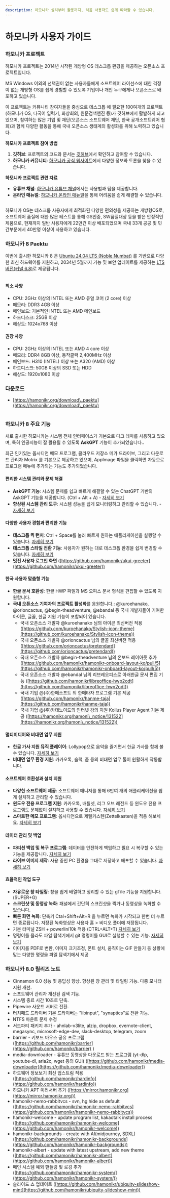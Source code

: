 ```yaml
---
description: 하모니카 설치부터 활용까지, 처음 사용자도 쉽게 따라할 수 있습니다.
---
```


# 하모니카 사용자 가이드

### **하모니카 프로젝트** <a href="#hamonikr-project" id="hamonikr-project"></a>

하모니카 프로젝트는 2014년 시작된 개방형 OS 데스크톱 환경을 제공하는 오픈소스 프로젝트입니다.&#x20;

MS Windows 이외의 선택권이 없는 사용자들에게 소프트웨어 라이선스에 대한 걱정이 없는 개방형 OS를 쉽게 경험할 수 있도록 기업이나 개인 누구에게나 오픈소스로 배포하고 있습니다. &#x20;

이 프로젝트는 커뮤니티 참여자들을 중심으로 데스크톱 에 필요한 100여개의 프로젝트(하모니카 OS, 다국어 입력기, 화상회의, 원문검색엔진 등)가 깃허브에서 활발하게 되고 있으며, 참여하는 많은 기업 및 재단(오픈소스 소프트웨어 재단, 한국 공개소프트웨어 협회)과 함께 다양한 활동을 통해 국내 오픈소스 생태계의 활성화를 위해 노력하고 있습니다.



**하모니카 프로젝트 참여 방법**

1. **깃허브**: 프로젝트의 코드와 문서는 [깃허브](https://github.com/hamonikr)에서 확인하고 참여할 수 있습니다.
2. **하모니카 커뮤니티**: [하모니카 공식 웹사이트](https://hamonikr.org/)에서 다양한 정보와 토론을 찾을 수 있습니다.

**하모니카 프로젝트 관련 자료**

* **유튜브 채널**: [하모니카 유튜브 채널](https://www.youtube.com/hamonikros)에서는 사용법과 팁을 제공합니다.
* **온라인 매뉴얼**: [하모니카 온라인 매뉴얼](https://docs.hamonikr.org/hamonikr-6.0)을 통해 어려움을 쉽게 해결할 수 있습니다.

<figure><img src=".gitbook/assets/top_banner.png" alt=""><figcaption></figcaption></figure>

하모니카 OS는 데스크톱 사용자에게 최적화된 다양한 편의성을 제공하는 개방형OS로, 소프트웨어 품질에 대한 많은 테스트를 통해 GS인증, SW품질대상 등을 받은 안정적인 제품으로, 현재까지 일반 사용자에게 22만건 이상 배포되었으며 국내 33개 공공 및 민간부문에서 40만명 이상이 사용하고 있습니다.

### 하모니카 8 Paektu

이번에 출시한 하모니카 8 은 [Ubuntu 24.04 LTS (Noble Numbat)](https://releases.ubuntu.com/noble/) 를 기반으로 다양한 최신 하드웨어를 지원하고, 2034년 5월까지 기능 및 보안 업데이트를 제공하는 [LTS 버전(커널 6.8)](https://ubuntu.com/about/release-cycle#ubuntu-kernel-release-cycle)로 제공됩니다.

<figure><img src=".gitbook/assets/pi5-desktop2.png" alt=""><figcaption></figcaption></figure>

#### **최소 사양** <a href="#hamonikr-taebaek-6.0-intro" id="hamonikr-taebaek-6.0-intro"></a>

* CPU: 2GHz 이상의 INTEL 또는 AMD 듀얼 코어  (2 core) 이상
* 메모리: DDR3 4GB 이상
* 메인보드: 기본적인 INTEL 또는 AMD 메인보드
* 하드디스크: 25GB 이상
* 해상도: 1024x768 이상

#### **권장 사양** <a href="#hamonikr-taebaek-6.0-intro" id="hamonikr-taebaek-6.0-intro"></a>

* CPU: 2GHz 이상의 INTEL 또는 AMD 4 core 이상
* 메모리: DDR4 8GB 이상, 동작클럭 2,400MHz 이상
* 메인보드: H310 (INTEL) 이상 또는 A320 (AMD) 이상
* 하드디스크: 50GB 이상의 SSD 또는 HDD
* 해상도: 1920x1080 이상

### 다운로드

* [https://hamonikr.org/download\_paektu](https://hamonikr.org/download\_paektu)

<figure><img src=".gitbook/assets/hamonikr-8-features.png" alt=""><figcaption></figcaption></figure>

### 하모니카 8 주요 기능 <a href="#new_feature" id="new_feature"></a>

새로 출시한 하모니카는 시스템 전체 인터페이스가 기본으로 다크 테마를 사용하고 있으며, 특히 인공지능이 잘 활용될 수 있도록 **AskGPT** 기능이 추가되었습니다..

최근 인기있는 옵시디언 메모 프로그램, 클라우드 저장소 메가 드라이브, 그리고 다운로드 관리자 Motrix 를 기본으로 제공하고 있으며, AppImage 파일을 클릭하면 자동으로 프로그램 메뉴에 추가되는 기능도 추가되었습니다.&#x20;

#### 편리한 시스템 관리와 문제 해결

* **AskGPT 기능**: 시스템 문제를 쉽고 빠르게 해결할 수 있는 ChatGPT 기반의 AskGPT 기능을 제공합니다. (Ctrl + Alt + A)  - [자세히 보기](undefined-1/askgpt.md)
* **향상된 시스템 관리 도구**: 시스템 성능을 쉽게 모니터링하고 관리할 수 있습니다. - [자세히 보기](undefined-1/stacer.md)

#### 다양한 사용자 경험과 편리한 기능

* **데스크톱 퀵 런처**: Ctrl + Space를 눌러 빠르게 원하는 애플리케이션을 실행할 수 있습니다. [자세히 보기](undefined-1/albert.md)&#x20;
* **데스크톱 스타일 전환 기능**: 사용자가 원하는 대로 데스크톱 환경을 쉽게 변경할 수 있습니다. [자세히 보기](key-features/hamonikr-welcome/)
* **멋진 사용자 로그인 화면** ([https://github.com/hamonikr/ukui-greeter](https://github.com/hamonikr/ukui-greeter))

#### 한국 사용자 맞춤형 기능

* **한글 문서 호환성**: 한글 HWP 파일과 MS 오피스 문서 형식을 편집할 수 있도록 지원합니다.&#x20;
* **국내 오픈소스 기여자의 프로젝트 활성화**를 응원합니다.: @kuroehanako, @orioncactus, @begin-theadventure, @ebandal 등 국내 개발자들이 기여한 아이콘, 글꼴, 한글 지원 기능이 포함되어 있습니다.
  * 국내 오픈소스 개발자 @kuroehanako 님의 아이콘 최신버전 적용 ([https://github.com/kuroehanako/Stylish-icon-theme](https://github.com/kuroehanako/Stylish-icon-theme))
  * 국내 오픈소스 개발자 @orioncactus 님의 글꼴 최신버전 적용 ([https://github.com/orioncactus/pretendard](https://github.com/orioncactus/pretendard))
  * 국내 오픈소스 개발자 @begin-theadventure 님의 온보드 레이아웃 추가 ([https://github.com/hamonikr/hamonikr-onboard-layout-ko/pull/5](https://github.com/hamonikr/hamonikr-onboard-layout-ko/pull/5))
  * 국내 오픈소스 개발자 @ebandal 님의 리브레오피스로 아래한글 문서 편집 기능 ([https://github.com/hamonikr/libreoffice-hwp2odt](https://github.com/hamonikr/libreoffice-hwp2odt))
  * 국내 기업 @(주)한메소프트 의 한메타자 프로그램 기본 제공 ([https://github.com/hamonikr/hanme-taja](https://github.com/hamonikr/hanme-taja))
  * 국내 기업 @(주)카테노이드의 인터넷 강의 지원 Kollus Player Agent 기본 제공 ([https://hamonikr.org/hamoni\_notice/131522](https://hamonikr.org/hamoni\_notice/131522))

#### 멀티미디어와 비대면 업무 지원

* **한글 가사 지원 뮤직 플레이어**: Lollypop으로 음악을 즐기면서 한글 가사를 함께 볼 수 있습니다. [자세히 보기 ](tips/lollypop-1.md)
* **비대면 업무 환경 지원**: 카카오톡, 슬랙, 줌 등의 비대면 업무 툴이 원활하게 작동합니다.

#### 소프트웨어 호환성과 설치 지원

* **다양한 소프트웨어 제공**: 소프트웨어 매니저를 통해 6만여 개의 애플리케이션을 쉽게 설치하고 관리할 수 있습니다.&#x20;
* **윈도우 전용 프로그램 지원**: 카카오톡, 배틀넷, 리그 오브 레전드 등 윈도우 전용 프로그램도 문제없이 설치하고 사용할 수 있습니다. [자세히 보기](key-features/hamonikr-welcome/kakaotalk.md)
* **스마트한 메모 프로그램**: 옵시디언으로 제텔카스텐(Zettelkasten)을 적용 해보세요.  [자세히 보기](undefined-1/obsidian.md)

#### 데이터 관리 및 백업

* **파티션 백업 및 복구 프로그램**: 데이터를 안전하게 백업하고 필요 시 복구할 수 있는 기능을 제공합니다. [자세히 보기](key-features/undefined-1/qt-fsarchive.md)
* **라이브 이미지 제작**: 사용 중인 PC 환경을 그대로 저장하고 배포할 수 있습니다. [자세히 보기](undefined-1/systemback.md)

#### 효율적인 작업 도구

* **자유로운 창 타일링**: 창을 쉽게 배열하고 정리할 수 있는 gTile 기능을 지원합니다. (SUPER+G)&#x20;
* **스크린샷 및 동영상 녹화**: 패널에서 간단히 스크린샷을 찍거나 동영상을 녹화할 수 있습니다.
* **빠른 화면 녹화**: 단축키 Ctal+Shift+Alt+R 을 누르면 녹화가 시작되고 한번 더 누르면 종료됩니다. 저장된 녹화영상은 사용자 홈 > 비디오 폴더에 저장됩니다.
* 기본 터미널 ZSH + powerlini10k 적용 (CTRL+ALT+T)  [자세히 보기](key-features/hamonikr-tui/hamonikr-zsh.md)
* 명령어를 몰라도 파일 탐색기에서 git 명령어를 GUI로 실행할 수 있는 기능. [자세히 보기](undefined-1/git-./rabbitvcs-git-git.md)
* 이미지를 PDF로 변환, 이미지 크기조정, 폰트 설치, 움직이는 GIF 만들기 등 상황에 맞는 다양한 명령을 파일 탐색기에서 제공

### 하모니카 8.0 릴리즈 노트 <a href="#release_note" id="release_note"></a>

* Cinnamon 6.0 성능 및 응답성 향상. 향상된 창 관리 및 타일링 기능. 다중 모니터 지원 개선.
* 소프트웨어 관리자 개선된 검색 기능.
* 시스템 종료 시간 10초로 단축.
* Pipewire 사운드 서버로 전환.
* 터치패드 드라이버 기본 드라이버는 "libinput", "synaptics"로 전환 가능.
* NTFS 마운트 문제 수정
* 서드파티 패키지 추가 - ahnlab-v3lite, alzip, dropbox, evernote-client, megasync, microsoft-edge-dev, slack-desktop, telegram, zoom
* barrier - 키보드 마우스 공유 프로그램 ([https://github.com/hamonikr/barrier](https://github.com/hamonikr/barrier) )
* media-downloader - 유튜브 동영상을 다운로드 받는 프로그램 (yt-dlp, youtube-dl, aria2c, wget 등의 GUI) ([https://github.com/hamonikr/media-downloader](https://github.com/hamonikr/media-downloader))
* 하드웨어 정보보기 최신 업스트림 적용([https://github.com/hamonikr/hardinfo](https://github.com/hamonikr/hardinfo))
* 하모니카 APT 미러서버 추가 ([https://mirror.hamonikr.org](https://mirror.hamonikr.org/))
* hamonikr-nemo-rabbitvcs - svn, hg hide as default ([https://github.com/hamonikr/hamonikr-nemo-rabbitvcs](https://github.com/hamonikr/hamonikr-nemo-rabbitvcs))
* hamonikr-welcome - update program list, kakaotalk install process ([https://github.com/hamonikr/hamonikr-welcome](https://github.com/hamonikr/hamonikr-welcome))
* hamonikr-backgrounds - create with AI(midjourney, SDXL) ([https://github.com/hamonikr/hamonikr-backgrounds](https://github.com/hamonikr/hamonikr-backgrounds))
* hamonikr-albert - update with latest upstream, add new theme ([https://github.com/hamonikr/hamonikr-albert](https://github.com/hamonikr/hamonikr-albert))
* 메인 시스템 예외 핸들링 및 로깅 추가 ([https://github.com/hamonikr/hamonikr-system/](https://github.com/hamonikr/hamonikr-system/))
* 슬라이드 쇼 업데이트 ([https://github.com/hamonikr/ubiquity-slideshow-mint](https://github.com/hamonikr/ubiquity-slideshow-mint))

